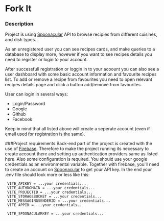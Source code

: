 # Fork It

### Description

Project is using [Spoonacular](https://spoonacular.com/) API to browse recipies from different cuisines, and dish types.

As an unregistered user you can see recipes cards, and make queries to a database to display more, hovewer if you want to see recipes details you need to register or login to your account.

After successfull registration or loggin in to your acoount you can also see a user dashboard with some basic account information and favourite recipes list. To add or remove a recipe from favourites you need to open relevant recipes details page and click a button add/remove from favourites.

User can login in several ways:

- Login/Password
- Google
- Github
- Facebook

Keep in mind that all listed above will create a seperate account (even if email used for registration is the same).

###Project requirements
Back-end part of the project is created with the use of [Firebase](https://firebase.google.com/). Therefore to make the project running its necessary to create account there and setting up authentication providers same as listed here. Also some configuration is required. You should use your google credentials as an environmental variable. Together with firebase, you'll need to create an account on [Spoonacular](https://spoonacular.com/) to get your API key. In the end your .env file should look more or less like this:

```
 VITE_APIKEY = ...your credentials...
 VITE_AUTHDOMAIN = ...your credentials...
 VITE_PROJECTID = ...your credentials...
 VITE_STORAGEBUCKET = ...your credentials...
 VITE_MESSAGINGSENDERID = ...your credentials...
 VITE_APPID = ...your credentials...

 VITE_SPOONACULARKEY = ...your credentials...
```
